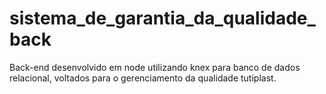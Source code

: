 # sistema_de_garantia_da_qualidade_back
Back-end desenvolvido em node utilizando knex para banco de dados relacional, voltados para o gerenciamento da qualidade tutiplast. 
